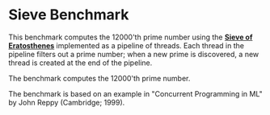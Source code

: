 # Sieve Benchmark

This benchmark computes the 12000'th prime number using the
[**Sieve of Eratosthenes**](https://en.wikipedia.org/wiki/Sieve_of_Eratosthenes)
implemented as a pipeline of threads.  Each thread in the
pipeline filters out a prime number; when a new prime is
discovered, a new thread is created at the end of the pipeline.

The benchmark computes the 12000'th prime number.

The benchmark is based on an example in "Concurrent Programming in ML"
by John Reppy (Cambridge; 1999).
